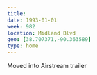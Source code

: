 ```yaml
---
title:
date: 1993-01-01
week: 982
location: Midland Blvd
geo: [38.707371,-90.363589]
type: home
---
```


Moved into Airstream trailer
<!--
  at Colleen's parents in Overland
-->
